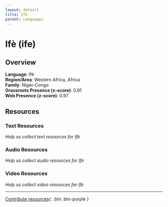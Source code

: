 ```yaml
---
layout: default
title: Ifè
parent: Languages
---
```


# Ifè (ife)

## Overview

**Language**: Ifè  
**Region/Area**: Western Africa, Africa  
**Family**: Niger-Congo  
**Grassroots Presence (z-score)**: 0.91  
**Web Presence (z-score)**: 0.97  

## Resources

### Text Resources
*Help us collect text resources for Ifè*

### Audio Resources
*Help us collect audio resources for Ifè*

### Video Resources
*Help us collect video resources for Ifè*

---

[Contribute resources](https://forms.office.com/e/1SfLJx3u1r){: .btn .btn-purple }
